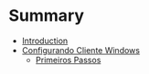 # Summary

* [Introduction](README.md)
* [Configurando Cliente Windows](configuring_client_windows/README.md)
   * [Primeiros Passos](configuring_client_windows/first_steps.md)


